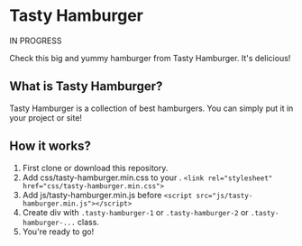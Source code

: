 # Tasty Hamburger

IN PROGRESS

Check this big and yummy hamburger from Tasty Hamburger. It's delicious!

## What is Tasty Hamburger?

Tasty Hamburger is a collection of best hamburgers. You can simply put it in your project or site!


## How it works?

1. First clone or download this repository.
2. Add css/tasty-hamburger.min.css to your <head>.
`<link rel="stylesheet" href="css/tasty-hamburger.min.css">`
3. Add js/tasty-hamburger.min.js before </body>
`<script src="js/tasty-hamburger.min.js"></script>`
4. Create div with `.tasty-hamburger-1` or `.tasty-hamburger-2` or `.tasty-hamburger-...` class.
5. You're ready to go!